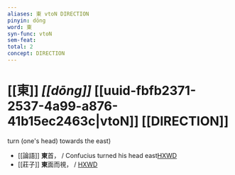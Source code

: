 ```yaml
---
aliases: 東 vtoN DIRECTION
pinyin: dōng
word: 東
syn-func: vtoN
sem-feat: 
total: 2
concept: DIRECTION 
---
```

# [[東]] *[[dōng]]*  [[uuid-fbfb2371-2537-4a99-a876-41b15ec2463c|vtoN]] [[DIRECTION]]
turn (one's head) towards the east)
 - [[論語]] **東**首， / Confucius turned his head east[HXWD](https://hxwd.org/textview.html?location=KR1h0004_tls_010-36a.4)
 - [[莊子]] **東**面而視，
                     / [HXWD](https://hxwd.org/textview.html?location=KR5c0126_tls_017-1a.12)
